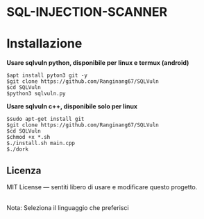 # SQL-INJECTION-SCANNER


# Installazione



**Usare sqlvuln python, disponibile per linux e termux (android)**
```
$apt install pyton3 git -y
$git clone https://github.com/Ranginang67/SQLVuln
$cd SQLVuln
$python3 sqlvuln.py
```



**Usare sqlvuln c++, disponibile solo per linux**

```
$sudo apt-get install git
$git clone https://github.com/Ranginang67/SQLVuln
$cd SQLVuln
$chmod +x *.sh
$./install.sh main.cpp
$./dork
```

## Licenza
MIT License — sentiti libero di usare e modificare questo progetto.

<br>
Nota: Seleziona il linguaggio che preferisci 


